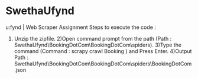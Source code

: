 # SwethaUfynd
u:fynd | Web Scraper Assignment
Steps to execute the code : 
1) Unzip the zipfile.
2)Open command prompt from the path (Path : SwethaUfynd\BookingDotCom\BookingDotCom\spiders\).
3)Type the command (Command : scrapy crawl Booking ) and Press Enter.
4)Output Path  : SwethaUfynd\BookingDotCom\BookingDotCom\spiders\BookingDotCom.json
